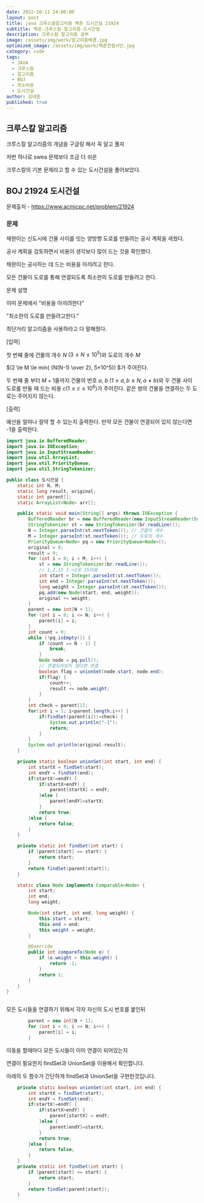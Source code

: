 ```yaml
---
date: 2022-10-11 24:00:00
layout: post
title: java 크루스칼알고리즘 백준 도시건설 21924
subtitle: 백준-크루스칼-알고리즘-도시건설
description: 크루스칼 알고리즘 공부
image: /assets/img/work/알고리즘배경.jpg
optimized_image: /assets/img/work/백준친필사인.jpg
category: code
tags:
  - JAVA
  - 크루스칼
  - 알고리즘
  - BOJ
  - 최소비용
  - 도시건설
author: 김대훈
published: true
---
```


## 크루스칼 알고리즘

크루스칼 알고리즘의 개념을 구글링 해서 꼭 알고 풀자

저번 하나로 swea 문제보다 조금 더 쉬운

크루스칼의 기본 문제라고 할 수 있는 도시건설을 풀어보았다.


## BOJ 21924 도시건설 
문제출처 - <https://www.acmicpc.net/problem/21924>

### 문제

채완이는 신도시에 건물 사이를 잇는 양방향 도로를 만들려는 공사 계획을 세웠다.

공사 계획을 검토하면서 비용이 생각보다 많이 드는 것을 확인했다.

채완이는 공사하는 데 드는 비용을 아끼려고 한다. 

모든 건물이 도로를 통해 연결되도록 최소한의 도로를 만들려고 한다.

문제 설명 

이미 문제에서 "비용을 아끼려한다"

"최소한의 도로를 만들려고한다."

최단거리 알고리즘을 사용하라고 다 말해줬다.

[입력]

첫 번째 줄에 건물의 개수 $N$ $(3 \le N \le 10^5 )$와 도로의 개수 $M$ 
 
$(2 \le M \le min( {N(N-1) \over 2}, 5×10^5)) $가 주어진다.

두 번째 줄 부터 $M + 1$줄까지 건물의 번호 $a$, $b$ $(1 \le a, b \le N, a ≠ b)$와 두 건물 사이 도로를 만들 때 드는 비용 $c (1 \le c \le 10^6)$가 주어진다. 같은 쌍의 건물을 연결하는 두 도로는 주어지지 않는다.


[출력]

예산을 얼마나 절약 할 수 있는지 출력한다. 만약 모든 건물이 연결되어 있지 않는다면 -1을 출력한다.

```java
import java.io.BufferedReader;
import java.io.IOException;
import java.io.InputStreamReader;
import java.util.ArrayList;
import java.util.PriorityQueue;
import java.util.StringTokenizer;

public class 도시건설 {
	static int N, M;
	static long result, original;
	static int parent[];
	static ArrayList<Node> arr[];

	public static void main(String[] args) throws IOException {
		BufferedReader br = new BufferedReader(new InputStreamReader(System.in));
		StringTokenizer st = new StringTokenizer(br.readLine());
		N = Integer.parseInt(st.nextToken()); // 건물의 개수
		M = Integer.parseInt(st.nextToken()); // 도로의 개수
		PriorityQueue<Node> pq = new PriorityQueue<Node>();
		original = 0;
		result = 0;
		for (int i = 0; i < M; i++) {
			st = new StringTokenizer(br.readLine());
			// 1,2,15 1->2로 15비용
			int start = Integer.parseInt(st.nextToken());
			int end = Integer.parseInt(st.nextToken());
			long weight = Integer.parseInt(st.nextToken());
			pq.add(new Node(start, end, weight));
			original += weight;
		}
		parent = new int[N + 1];
		for (int i = 0; i <= N; i++) {
			parent[i] = i;
		}
		int count = 0;
		while (!pq.isEmpty()) {
			if (count == N - 1) {
				break;
			}
			Node node = pq.poll();
			// 연결되어있지 않다면 연결
			boolean flag = unionSet(node.start, node.end);
			if(flag) {
				count++;
				result += node.weight;
			}
		}
		int check = parent[1];
		for(int i = 1; i<parent.length;i++) {
			if(findSet(parent[i])!=check) {
				System.out.println("-1");
				return;
			}
		}
		System.out.println(original-result);
	}

	private static boolean unionSet(int start, int end) {
		int startX = findSet(start);
		int endY = findSet(end);
		if(startX!=endY) {
			if(startX>endY) {
				parent[startX] = endY;
			}else {
				parent[endY]=startX;
			}
			return true;
		}else {
			return false;
		}
	}

	private static int findSet(int start) {
		if (parent[start] == start) {
			return start;
		}
		return findSet(parent[start]);
	}

	static class Node implements Comparable<Node> {
		int start;
		int end;
		long weight;

		Node(int start, int end, long weight) {
			this.start = start;
			this.end = end;
			this.weight = weight;
		}

		@Override
		public int compareTo(Node o) {
			if (o.weight > this.weight) {
				return -1;
			}
			return 1;
		}
	}
}



```

모든 도시들을 연결하기 위해서 각자 자신의 도시 번호를 붙인뒤

```java
		parent = new int[N + 1];
		for (int i = 0; i <= N; i++) {
			parent[i] = i;
		}
```

이동을 할때마다 모든 도시들이 이미 연결이 되어있는지 

연결이 필요한지 findSet과 UnionSet을 이용해서 확인합니다.

아래의 두 함수가 간단하게 findSet과 UnionSet을 구현한것입니다.

```java
	private static boolean unionSet(int start, int end) {
		int startX = findSet(start);
		int endY = findSet(end);
		if(startX!=endY) {
			if(startX>endY) {
				parent[startX] = endY;
			}else {
				parent[endY]=startX;
			}
			return true;
		}else {
			return false;
		}
	}
	private static int findSet(int start) {
		if (parent[start] == start) {
			return start;
		}
		return findSet(parent[start]);
	}
```

